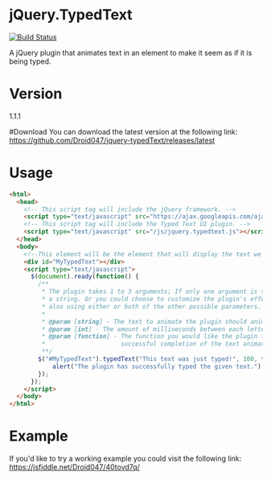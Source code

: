 # jQuery.TypedText
[![Build Status](https://travis-ci.org/Droid047/jquery-typedText.svg?branch=master)](https://travis-ci.org/Droid047/jquery-typedText)

A jQuery plugin that animates text in an element to make it seem as if it is being typed.


# Version
1.1.1

#Download
You can download the latest version at the following link:
https://github.com/Droid047/jquery-typedText/releases/latest

# Usage
```html
<html>
  <head>
    <!-- This script tag will include the jQuery framework. -->
    <script type="text/javascript" src="https://ajax.googleapis.com/ajax/libs/jquery/2.1.4/jquery.min.js"></script>
    <!-- This script tag will include the Typed Text UI plugin. -->
    <script type="text/javascript" src="/js/jquery.typedtext.js"></script>
  </head>
  <body>
    <!--This element will be the element that will display the text we want to animate with the effect. -->
    <div id="MyTypedText"></div>
    <script type="text/javascript">
      $(document).ready(function() {
        /**
         * The plugin takes 1 to 3 arguments; If only one argument is supplied it must be
         * a string. Or you could choose to customize the plugin's effect even further by
         * also using either or both of the other possible parameters.
         *
         * @param [string] - The text to animate the plugin should animate.
         * @param [int] - The amount of milliseconds between each letter being displayed. [OPTIONAL]
         * @param [function] - The function you would like the plugin to execute upon
         *                     successful completion of the text animation.
         **/
        $("#MyTypedText").typedText("This text was just typed!", 100, function() {
        	alert("The plugin has successfully typed the given text.");
        });
      });
    </script>
  </body>
</html>
```

# Example
If you'd like to try a working example you could visit the following link:
https://jsfiddle.net/Droid047/40tovd7q/